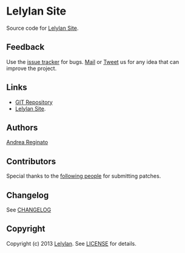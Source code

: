 # Lelylan Site

Source code for [Lelylan Site](http://lelylan.com).


## Feedback

Use the [issue tracker](http://github.com/lelylan/types-dashboard/issues) for bugs.
[Mail](mailto:touch@lelylan.com) or [Tweet](http://twitter.com/lelylan) us for any idea that can improve the project.


## Links

* [GIT Repository](http://github.com/lelylan/www)
* [Lelylan Site](http://lelylan.com).


## Authors

[Andrea Reginato](http://twitter.com/andreareginato)


## Contributors

Special thanks to the [following people](https://github.com/lelylan/www/contributors) for submitting patches.


## Changelog

See [CHANGELOG](https://github.com/lelylan/types-dashboard/blob/master/CHANGELOG.md)


## Copyright

Copyright (c) 2013 [Lelylan](http://lelylan.com).
See [LICENSE](https://github.com/lelylan/types-dashboard/blob/master/LICENSE.md) for details.
